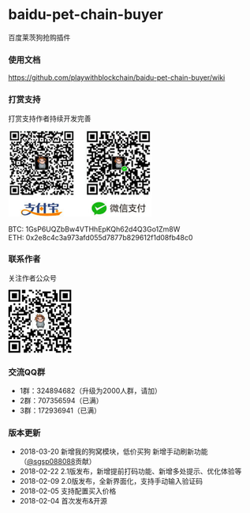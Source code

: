 # baidu-pet-chain-buyer

<p>百度莱茨狗抢购插件</p>

### 使用文档

https://github.com/playwithblockchain/baidu-pet-chain-buyer/wiki

### 打赏支持

<p>打赏支持作者持续开发完善</p>
<p><img src="images/ds.png" /></p>
<p>
  BTC: 1GsP6UQZbBw4VTHhEpKQh62d4Q3Go1Zm8W<br/>
  ETH: 0x2e8c4c3a973afd055d7877b829612f1d08fb48c0
</p>

### 联系作者

<p>关注作者公众号</p>
<p><img src="images/wechat-qrcode.jpg" width="128" height="128" /></p>

        
### 交流QQ群

* 1群：324894682（升级为2000人群，请加）
* 2群：707356594（已满）
* 3群：172936941（已满）

### 版本更新

* 2018-03-20 新增我的狗窝模块，低价买狗 新增手动刷新功能 （[@sgsp088088](https://github.com/sgsp088088)贡献）
* 2018-02-22 2.1版发布，新增提前打码功能、新增多处提示、优化体验等
* 2018-02-09 2.0版发布，全新界面化，支持手动输入验证码
* 2018-02-05 支持配置买入价格
* 2018-02-04 首次发布&开源
